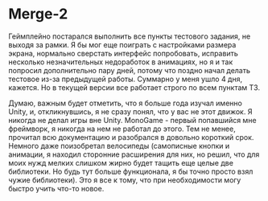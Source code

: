 # Merge-2
 Геймплейно постарался выполнить все пункты тестового задания, не выходя за рамки. Я бы мог еще
 поиграть с настройками размера экрана, нормально сверстать интерфейс попробовать, исправить несколько незначительных недоработок в анимациях,
 но я и так попросил дополнительно пару дней, потому что поздно начал делать тестовое из-за предыдущей работы. Суммарно у меня ушло 4 дня, кажется.
 Но в текущей версии все работает строго по всем пунктам ТЗ.

Думаю, важным будет отметить, что я больше года изучал именно Unity, и, откликнувшись, я не сразу понял, что у вас не этот движок.
Я никогда не делал игры вне Unity. MonoGame - первый попавшийся мне фреймворк, я никогда на нем не работал до этого. Тем не менее,
прочитал всю документацию и разобрался в довольно короткий срок. Немного даже поизобретал велосипеды (самописные кнопки и анимации, я находил
сторонние расширения для них, но решил, что для моих нужд мелких слишком жирно будет тащить еще целые две библиотеки. Но будь тут больше функционала,
я бы точно просто взял чужие библиотеки). Это я все к тому, что при необходимости могу быстро учить что-то новое.
